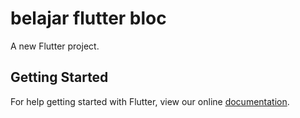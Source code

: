 # belajar flutter bloc

A new Flutter project.

## Getting Started

For help getting started with Flutter, view our online
[documentation](https://flutter.io/).
